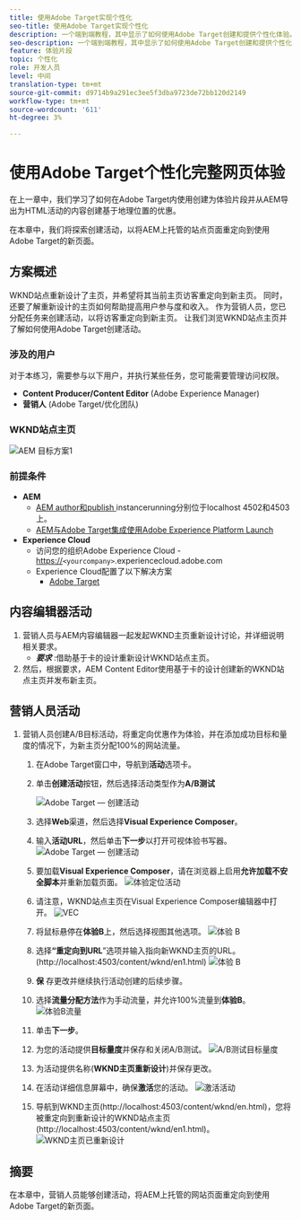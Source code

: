 ```yaml
---
title: 使用Adobe Target实现个性化
seo-title: 使用Adobe Target实现个性化
description: 一个端到端教程，其中显示了如何使用Adobe Target创建和提供个性化体验。
seo-description: 一个端到端教程，其中显示了如何使用Adobe Target创建和提供个性化体验。
feature: 体验片段
topic: 个性化
role: 开发人员
level: 中间
translation-type: tm+mt
source-git-commit: d9714b9a291ec3ee5f3dba9723de72bb120d2149
workflow-type: tm+mt
source-wordcount: '611'
ht-degree: 3%

---
```



# 使用Adobe Target个性化完整网页体验

在上一章中，我们学习了如何在Adobe Target内使用创建为体验片段并从AEM导出为HTML活动的内容创建基于地理位置的优惠。

在本章中，我们将探索创建活动，以将AEM上托管的站点页面重定向到使用Adobe Target的新页面。

## 方案概述

WKND站点重新设计了主页，并希望将其当前主页访客重定向到新主页。 同时，还要了解重新设计的主页如何帮助提高用户参与度和收入。 作为营销人员，您已分配任务来创建活动，以将访客重定向到新主页。 让我们浏览WKND站点主页并了解如何使用Adobe Target创建活动。

### 涉及的用户

对于本练习，需要参与以下用户，并执行某些任务，您可能需要管理访问权限。

* **Content Producer/Content Editor** (Adobe Experience Manager)
* **营销人** (Adobe Target/优化团队)

### WKND站点主页

![AEM 目标方案1](assets/personalization-use-case-2/aem-target-use-case-2.png)

### 前提条件

* **AEM**
   * [AEM author和publish ](./implementation.md#getting-aem) instancerunning分别位于localhost 4502和4503上。
   * [AEM与Adobe Target集成使用Adobe Experience Platform Launch](./using-launch-adobe-io.md#aem-target-using-launch-by-adobe)
* **Experience Cloud**
   * 访问您的组织Adobe Experience Cloud - <https://>`<yourcompany>`.experiencecloud.adobe.com
   * Experience Cloud配置了以下解决方案
      * [Adobe Target](https://experiencecloud.adobe.com)

## 内容编辑器活动

1. 营销人员与AEM内容编辑器一起发起WKND主页重新设计讨论，并详细说明相关要求。
   * ***要求*** :借助基于卡的设计重新设计WKND站点主页。
2. 然后，根据要求，AEM Content Editor使用基于卡的设计创建新的WKND站点主页并发布新主页。

## 营销人员活动

1. 营销人员创建A/B目标活动，将重定向优惠作为体验，并在添加成功目标和量度的情况下，为新主页分配100%的网站流量。
   1. 在Adobe Target窗口中，导航到&#x200B;**活动**&#x200B;选项卡。
   2. 单击&#x200B;**创建活动**&#x200B;按钮，然后选择活动类型作为&#x200B;**A/B测试**

      ![Adobe Target — 创建活动](assets/personalization-use-case-2/create-ab-activity.png)
   3. 选择&#x200B;**Web**&#x200B;渠道，然后选择&#x200B;**Visual Experience Composer**。
   4. 输入&#x200B;**活动URL**，然后单击&#x200B;**下一步**以打开可视体验书写器。
      ![Adobe Target — 创建活动](assets/personalization-use-case-2/create-activity-ab-name.png)
   5. 要加载&#x200B;**Visual Experience Composer**，请在浏览器上启用&#x200B;**允许加载不安全脚本**并重新加载页面。
      ![体验定位活动](assets/personalization-use-case-1/load-unsafe-scripts.png)
   6. 请注意，WKND站点主页在Visual Experience Composer编辑器中打开。
      ![VEC](assets/personalization-use-case-2/vec.png)
   7. 将鼠标悬停在&#x200B;**体验B**上，然后选择视图其他选项。
      ![体验 B](assets/personalization-use-case-2/redirect-url.png)
   8. 选择&#x200B;**“重定向到URL**”选项并输入指向新WKND主页的URL。 (http://localhost:4503/content/wknd/en1.html)
      ![体验 B](assets/personalization-use-case-2/redirect-url-2.png)
   9. **保** 存更改并继续执行活动创建的后续步骤。
   10. 选择&#x200B;**流量分配方法**&#x200B;作为手动流量，并允许100%流量到&#x200B;**体验B**。
      ![体验B流量](assets/personalization-use-case-2/traffic.png)
   11. 单击&#x200B;**下一步**。
   12. 为您的活动提供&#x200B;**目标量度**并保存和关闭A/B测试。
      ![A/B测试目标量度](assets/personalization-use-case-2/goal-metric.png)
   13. 为活动提供名称(**WKND主页重新设计**)并保存更改。
   14. 在活动详细信息屏幕中，确保&#x200B;**激活**您的活动。
      ![激活活动](assets/personalization-use-case-2/ab-activate.png)
   15. 导航到WKND主页(http://localhost:4503/content/wknd/en.html)，您将被重定向到重新设计的WKND站点主页(http://localhost:4503/content/wknd/en1.html)。
      ![WKND主页已重新设计](assets/personalization-use-case-2/WKND-home-page-redesign.png)

## 摘要

在本章中，营销人员能够创建活动，将AEM上托管的网站页面重定向到使用Adobe Target的新页面。

